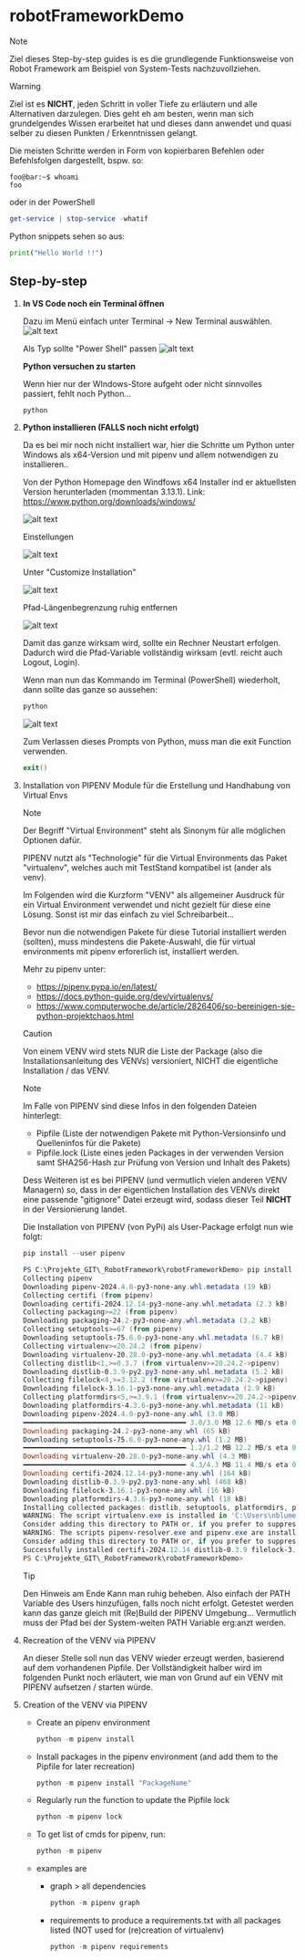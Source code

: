 # robotFrameworkDemo

> [!NOTE]
> Ziel dieses Step-by-step guides is es die grundlegende Funktionsweise von Robot Framework am Beispiel von System-Tests nachzuvollziehen.

> [!WARNING]
> Ziel ist es **NICHT**, jeden Schritt in voller Tiefe zu erläutern und alle Alternativen darzulegen. Dies geht eh am besten, wenn man sich grundelgendes Wissen erarbeitet hat und dieses dann anwendet und quasi selber zu diesen Punkten / Erkenntnissen gelangt.

Die meisten Schritte werden in Form von kopierbaren Befehlen oder Befehlsfolgen dargestellt, bspw. so:
```shell
foo@bar:~$ whoami
foo
```
oder in der PowerShell
```PowerShell
get-service | stop-service -whatif
```

Python snippets sehen so aus:
```python
print("Hello World !!")
```

## Step-by-step

1. **In VS Code noch ein Terminal öffnen**

    Dazu im Menü einfach unter Terminal -> New Terminal auswählen.
    ![alt text](_images/01.png)

    Als Typ sollte "Power Shell" passen
    ![alt text](_images/02.png)

    **Python versuchen zu starten**

    Wenn hier nur der WIndows-Store aufgeht oder nicht sinnvolles passiert, fehlt noch Python...
    ```PowerShell
    python
    ```
    

1. **Python installieren (FALLS noch nicht erfolgt)**

    Da es bei mir noch nicht installiert war, hier die Schritte um Python unter Windows als x64-Version und mit pipenv und allem notwendigen zu installieren..

    Von der Python Homepage den Windfows x64 Installer ind er aktuellsten Version herunterladen (mommentan 3.13.1). Link: https://www.python.org/downloads/windows/ 

    ![alt text](_images/03.png)

    Einstellungen

    ![alt text](_images/04.png)

    Unter "Customize Installation"

    ![alt text](_images/05.png)

    Pfad-Längenbegrenzung ruhig entfernen

   ![alt text](_images/06.png)

   Damit das ganze wirksam wird, sollte ein Rechner Neustart erfolgen.
   Dadurch wird die Pfad-Variable vollständig wirksam (evtl. reicht auch Logout, Login).

   Wenn man nun das Kommando im Terminal (PowerShell) wiederholt, dann sollte das ganze so aussehen:

    ```PowerShell
    python
    ```

   ![alt text](_images/07.png)

   Zum Verlassen dieses Prompts von Python, muss man die exit Function verwenden.

    ```PowerShell
    exit()
    ```

1. Installation von PIPENV Module für die Erstellung und Handhabung von Virtual Envs

    > [!NOTE]
    > Der Begriff "Virtual Environment" steht als Sinonym für alle möglichen Optionen dafür.
    > 
    > PIPENV nutzt als "Technologie" für die Virtual Environments das Paket "virtualenv", welches auch mit TestStand kompatibel ist (ander als venv). 
    > 
    > Im Folgenden wird die Kurzform "VENV" als allgemeiner Ausdruck für ein Virtual Environment verwendet und nicht gezielt für diese eine Lösung. Sonst ist mir das einfach zu viel Schreibarbeit...

    Bevor nun die notwendigen Pakete für diese Tutorial installiert werden (sollten), muss mindestens die Pakete-Auswahl, die für virtual environments mit pipenv erforerlich ist, installiert werden.

    Mehr zu pipenv unter: 
    - https://pipenv.pypa.io/en/latest/
    - https://docs.python-guide.org/dev/virtualenvs/
    - https://www.computerwoche.de/article/2826406/so-bereinigen-sie-python-projektchaos.html

    > [!CAUTION]
    > Von einem VENV wird stets NUR die Liste der Package (also die Installationsanleitung des VENVs) versioniert, NICHT die eigentliche Installation / das VENV.

    > [!NOTE]
    > Im Falle von PIPENV sind diese Infos in den folgenden Dateien hinterlegt:
    > - Pipfile (Liste der notwendigen Pakete mit Python-Versionsinfo und Quelleninfos für die Pakete)
    > - Pipfile.lock (Liste eines jeden Packages in der verwenden Version samt SHA256-Hash zur Prüfung von Version und Inhalt des Pakets)
    > 
    > Dess Weiteren ist es bei PIPENV (und vermutlich vielen anderen VENV Managern) so, dass in der eigentlichen Installation des VENVs direkt eine passende "gitignore" Datei erzeugt wird, sodass dieser Teil **NICHT** in der Versionierung landet.

    Die Installation von PIPENV (von PyPi) als User-Package erfolgt nun wie folgt:
    ```PowerShell
    pip install --user pipenv
    ```

    ```PowerShell
    PS C:\Projekte_GIT\_RobotFramework\robotFrameworkDemo> pip install --user pipenv                      
    Collecting pipenv
    Downloading pipenv-2024.4.0-py3-none-any.whl.metadata (19 kB)
    Collecting certifi (from pipenv)
    Downloading certifi-2024.12.14-py3-none-any.whl.metadata (2.3 kB)
    Collecting packaging>=22 (from pipenv)
    Downloading packaging-24.2-py3-none-any.whl.metadata (3.2 kB)
    Collecting setuptools>=67 (from pipenv)
    Downloading setuptools-75.6.0-py3-none-any.whl.metadata (6.7 kB)
    Collecting virtualenv>=20.24.2 (from pipenv)
    Downloading virtualenv-20.28.0-py3-none-any.whl.metadata (4.4 kB)
    Collecting distlib<1,>=0.3.7 (from virtualenv>=20.24.2->pipenv)
    Downloading distlib-0.3.9-py2.py3-none-any.whl.metadata (5.2 kB)
    Collecting filelock<4,>=3.12.2 (from virtualenv>=20.24.2->pipenv)
    Downloading filelock-3.16.1-py3-none-any.whl.metadata (2.9 kB)
    Collecting platformdirs<5,>=3.9.1 (from virtualenv>=20.24.2->pipenv)
    Downloading platformdirs-4.3.6-py3-none-any.whl.metadata (11 kB)
    Downloading pipenv-2024.4.0-py3-none-any.whl (3.0 MB)
    ━━━━━━━━━━━━━━━━━━━━━━━━━━━━━━━━━━━━━━━━ 3.0/3.0 MB 12.6 MB/s eta 0:00:00
    Downloading packaging-24.2-py3-none-any.whl (65 kB)
    Downloading setuptools-75.6.0-py3-none-any.whl (1.2 MB)
    ━━━━━━━━━━━━━━━━━━━━━━━━━━━━━━━━━━━━━━━━ 1.2/1.2 MB 12.2 MB/s eta 0:00:00
    Downloading virtualenv-20.28.0-py3-none-any.whl (4.3 MB)
    ━━━━━━━━━━━━━━━━━━━━━━━━━━━━━━━━━━━━━━━━ 4.3/4.3 MB 11.4 MB/s eta 0:00:00
    Downloading certifi-2024.12.14-py3-none-any.whl (164 kB)
    Downloading distlib-0.3.9-py2.py3-none-any.whl (468 kB)
    Downloading filelock-3.16.1-py3-none-any.whl (16 kB)
    Downloading platformdirs-4.3.6-py3-none-any.whl (18 kB)
    Installing collected packages: distlib, setuptools, platformdirs, packaging, filelock, certifi, virtualenv, pipenv
    WARNING: The script virtualenv.exe is installed in 'C:\Users\nblume\AppData\Roaming\Python\Python313\Scripts' which is not on PATH.
    Consider adding this directory to PATH or, if you prefer to suppress this warning, use --no-warn-script-location.
    WARNING: The scripts pipenv-resolver.exe and pipenv.exe are installed in 'C:\Users\nblume\AppData\Roaming\Python\Python313\Scripts' which is not on PATH.
    Consider adding this directory to PATH or, if you prefer to suppress this warning, use --no-warn-script-location.
    Successfully installed certifi-2024.12.14 distlib-0.3.9 filelock-3.16.1 packaging-24.2 pipenv-2024.4.0 platformdirs-4.3.6 setuptools-75.6.0 virtualenv-20.28.0
    PS C:\Projekte_GIT\_RobotFramework\robotFrameworkDemo> 
    ```

    > [!TIP]
    > Den Hinweis am Ende Kann man ruhig beheben. Also einfach der PATH Variable des Users hinzufügen, falls noch nicht erfolgt. Getestet werden kann das ganze gleich mit (Re)Build der PIPENV Umgebung...
    > Vermutlich muss der Pfad bei der System-weiten PATH Variable erg:anzt werden.

1. Recreation of the VENV via PIPENV

    An dieser Stelle soll nun das VENV wieder erzeugt werden, basierend auf dem vorhandenen Pipfile.
    Der Vollständigkeit halber wird im folgenden Punkt noch erläutert, wie man von Grund auf ein VENV mit PIPENV aufsetzen / starten würde.



1. Creation of the VENV via PIPENV

    - Create an pipenv environment
        ```python
        python -m pipenv install
        ```

    - Install packages in the pipenv environment (and add them to the Pipfile for later recreation)
        ```python
        python -m pipenv install "PackageName"
        ```

    - Regularly run the function to update the Pipfile lock
        ```python
        python -m pipenv lock
        ```
    
    - To get list of cmds for pipenv, run:
        ```python
        python -m pipenv
        ```

    - examples are 
        - graph > all dependencies

            ```python
            python -m pipenv graph
            ```

        - requirements to produce a requirements.txt with all packages listed (NOT used for (re)creation of virtualenv)

            ```python
            python -m pipenv requirements
            ```
    